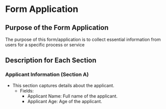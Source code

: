 # Form Application

## Purpose of the Form Application
The purpose of this form/application is to collect essential information from users for a specific process or service

## Description for Each Section

### Applicant Information (Section A)
- This section captures details about the applicant.
    - Fields:
        - Applicant Name: Full name of the applicant.
        - Applicant Age: Age of the applicant.

